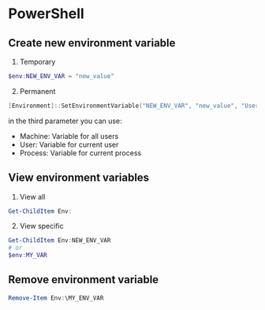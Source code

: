 # PowerShell

## Create new environment variable

1. Temporary

```powershell
$env:NEW_ENV_VAR = "new_value"
```

2. Permanent
```powershell
[Environment]::SetEnvironmentVariable("NEW_ENV_VAR", "new_value", "User")
```

in the third parameter you can use: 
- Machine: Variable for all users
- User: Variable for current user
- Process: Variable for current process

## View environment variables

1. View all

```powershell
Get-ChildItem Env:
```

2. View specific
```powershell
Get-ChildItem Env:NEW_ENV_VAR
# or
$env:MY_VAR
```

## Remove environment variable

```powershell
Remove-Item Env:\MY_ENV_VAR
```

